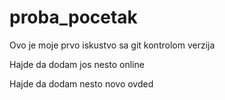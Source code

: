 # proba_pocetak
Ovo je moje prvo iskustvo sa git kontrolom verzija

Hajde da dodam jos nesto online

Hajde da dodam nesto novo ovded